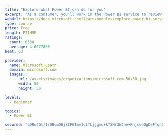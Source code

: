 ```yaml
---
title: "Explore what Power BI can do for you"
excerpt: "As a consumer, you'll work in the Power BI service to review and interact with content that has been shared with you. This module provides the foundational information that you need to work effectively in the Power BI service."
webUrl: https://docs.microsoft.com/learn/modules/explore-power-bi-service/
type: course
price: Free
length: PT1H9M
ratings:
  count: 6538
  average: 4.6677885
heat: 63

provider:
  name: Microsoft Learn
  domain: microsoft.com
  images:
    - url: /assets/images/organizations/microsoft.com-50x50.jpg
      width: 50
      height: 50

levels:
  - Beginner

topics:
  - Power BI

secured: "qDRu4Gl/1rOHumDUjZIF6TmvIq1TLjjgmo+kTSHr3WJhe+RhjceeOgDeFfqn0sC442wBePHXdejDBK0nh1OZoAYxJL+khHwMpl+KAt2Zz0cqEjf0fISq3xo4IHPBv3fxPKiiQqhV74CL1lh7jncsAHPv7PFH+InLwIoOH/MydSSK7byEO9/qSKRnU83RXVgEwPOGIKiqxUu9PJz4bC6BdwIQImkGoEee7Jo/+VlUxwNiFsTaLLK2X19EWb/i2MFctkG0S/lLAihM6roaXDS9KC+FMxIcGQQfLnaPvku5JkzeZemYHOJ006WpHa5YbaG7n0QwJQaMw8enlnCPnAVaKxUByPnTtTCEYe86c/Ho8qti2l9KUgsKKUBL5SVKd0jfkRk2mN70rQ+DvygOIULsyDyA4ETYubGFFxz6usgfzIc=;ZY3cqxpu4GTzl2hSeEEqlA=="
---
```


